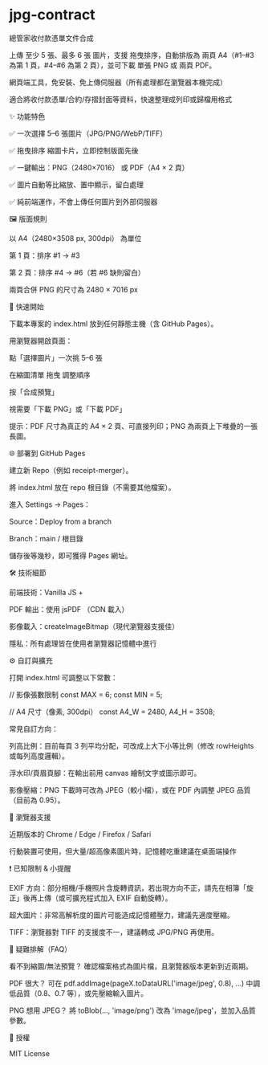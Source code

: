 # jpg-contract
總管家收付款憑單文件合成

上傳 至少 5 張、最多 6 張 圖片，支援 拖曳排序，自動排版為 兩頁 A4（#1–#3 為第 1 頁，#4–#6 為第 2 頁），並可下載 單張 PNG 或 兩頁 PDF。

網頁端工具，免安裝、免上傳伺服器（所有處理都在瀏覽器本機完成）

適合將收付款憑單/合約/存摺封面等資料，快速整理成列印或歸檔用格式

✨ 功能特色

✅ 一次選擇 5–6 張圖片（JPG/PNG/WebP/TIFF）

✅ 拖曳排序 縮圖卡片，立即控制版面先後

✅ 一鍵輸出：PNG（2480×7016） 或 PDF（A4 × 2 頁）

✅ 圖片自動等比縮放、置中顯示，留白處理

✅ 純前端運作，不會上傳任何圖片到外部伺服器

🖼️ 版面規則

以 A4（2480×3508 px, 300dpi） 為單位

第 1 頁：排序 #1 → #3

第 2 頁：排序 #4 → #6（若 #6 缺則留白）

兩頁合併 PNG 的尺寸為 2480 × 7016 px

🚀 快速開始

下載本專案的 index.html 放到任何靜態主機（含 GitHub Pages）。

用瀏覽器開啟頁面：

點「選擇圖片」一次挑 5–6 張

在縮圖清單 拖曳 調整順序

按「合成預覽」

視需要「下載 PNG」或「下載 PDF」

提示：PDF 尺寸為真正的 A4 × 2 頁、可直接列印；PNG 為兩頁上下堆疊的一張長圖。

🌐 部署到 GitHub Pages

建立新 Repo（例如 receipt-merger）。

將 index.html 放在 repo 根目錄（不需要其他檔案）。

進入 Settings → Pages：

Source：Deploy from a branch

Branch：main / 根目錄

儲存後等幾秒，即可獲得 Pages 網址。

🛠️ 技術細節

前端技術：Vanilla JS + <canvas>

PDF 輸出：使用 jsPDF
（CDN 載入）

影像載入：createImageBitmap（現代瀏覽器支援佳）

隱私：所有處理皆在使用者瀏覽器記憶體中進行

⚙️ 自訂與擴充

打開 index.html 可調整以下常數：

// 影像張數限制
const MAX = 6; 
const MIN = 5;

// A4 尺寸（像素, 300dpi）
const A4_W = 2480, A4_H = 3508;


常見自訂方向：

列高比例：目前每頁 3 列平均分配，可改成上大下小等比例（修改 rowHeights 或每列高度邏輯）。

浮水印/頁眉頁腳：在輸出前用 canvas 繪制文字或圖示即可。

影像壓縮：PNG 下載時可改為 JPEG（較小檔），或在 PDF 內調整 JPEG 品質（目前為 0.95）。

🧪 瀏覽器支援

近期版本的 Chrome / Edge / Firefox / Safari

行動裝置可使用，但大量/超高像素圖片時，記憶體吃重建議在桌面端操作

❗ 已知限制 & 小提醒

EXIF 方向：部分相機/手機照片含旋轉資訊，若出現方向不正，請先在相簿「旋正」後再上傳（或可擴充程式加入 EXIF 自動旋轉）。

超大圖片：非常高解析度的圖片可能造成記憶體壓力，建議先適度壓縮。

TIFF：瀏覽器對 TIFF 的支援度不一，建議轉成 JPG/PNG 再使用。

🧰 疑難排解（FAQ）

看不到縮圖/無法預覽？
確認檔案格式為圖片檔，且瀏覽器版本更新到近兩期。

PDF 很大？
可在 pdf.addImage(pageX.toDataURL('image/jpeg', 0.8), ...) 中調低品質（0.8、0.7 等），或先壓縮輸入圖片。

PNG 想用 JPEG？
將 toBlob(..., 'image/png') 改為 'image/jpeg'，並加入品質參數。

📄 授權

MIT License

